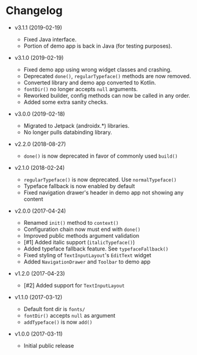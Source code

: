 Changelog
=========
 * v3.1.1 (2019-02-19)
   - Fixed Java interface.
   - Portion of demo app is back in Java (for testing purposes).

 * v3.1.0 (2019-02-19)
   - Fixed demo app using wrong widget classes and crashing.
   - Deprecated `done()`, `regularTypeface()` methods are now removed.
   - Converted library and demo app converted to Kotlin.
   - `fontDir()` no longer accepts `null` arguments.
   - Reworked builder, config methods can now be called in any order.
   - Added some extra sanity checks.

 * v3.0.0 (2019-02-18)
   - Migrated to Jetpack (androidx.*) libraries.
   - No longer pulls databinding library.

 * v2.2.0 (2018-08-27)
   - `done()` is now deprecated in favor of commonly used `build()`

 * v2.1.0 (2018-02-24)
   - `regularTypeface()` is now deprecated. Use `normalTypeface()`
   - Typeface fallback is now enabled by default
   - Fixed navigation drawer's header in demo app not showing any content

 * v2.0.0 (2017-04-24)
   - Renamed `init()` method to `context()`
   - Configuration chain now must end with `done()`
   - Improved public methods argument validation
   - [#1] Added italic support (`italicTypeface()`)
   - Added typeface fallback feature. See `typefaceFallback()`
   - Fixed styling of `TextInputLayout`'s `EditText` widget
   - Added `NavigationDrawer` and `Toolbar` to demo app

 * v1.2.0 (2017-04-23)
   - [#2] Added support for `TextInputLayout`

 * v1.1.0 (2017-03-12)
   - Default font dir is `fonts/`
   - `fontDir()` accepts `null` as argument
   - `addTypeface()` is now `add()`

 * v1.0.0 (2017-03-11)
   - Initial public release
